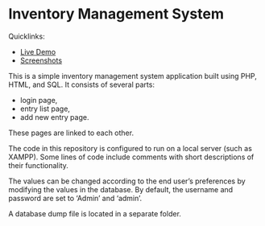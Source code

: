Inventory Management System
=================

Quicklinks: 
* <a href="inventory-test.infinityfreeapp.com">Live Demo</a>
* <a href="screenshots">Screenshots</a> 

This is a simple inventory management system application built using PHP, HTML, and SQL. 
It consists of several parts: 
* login page, 
* entry list page,
* add new entry page. 

These pages are linked to each other.

The code in this repository is configured to run on a local server (such as XAMPP). Some lines of code include comments with short descriptions of their functionality.

The values can be changed according to the end user’s preferences by modifying the values in the database. By default, the username and password are set to ‘Admin’ and ‘admin’.

A database dump file is located in a separate folder.
